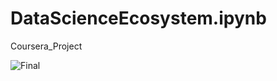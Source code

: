 # DataScienceEcosystem.ipynb
Coursera_Project


![Final](https://github.com/Sabbirrah/DataScienceEcosystem.ipynb/assets/116674419/3a8a6299-40a6-4849-a0ff-62afacca7c3c)
